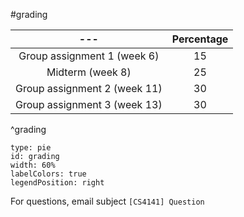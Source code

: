 #grading 

|             ---              | Percentage |
|:----------------------------:|:----------:|
| Group assignment 1 (week 6)  |     15     |
|       Midterm (week 8)       |     25     |
| Group assignment 2 (week 11) |     30     |
| Group assignment 3 (week 13) |     30     |
^grading

```chart
type: pie
id: grading
width: 60%
labelColors: true
legendPosition: right
```

For questions, email subject `[CS4141] Question`